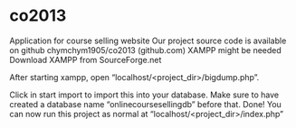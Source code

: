 # co2013
Application for course selling website
Our project source code is available on github chymchym1905/co2013 (github.com)
XAMPP might be needed Download XAMPP from SourceForge.net
	
After starting xampp, open “localhost/<project_dir>/bigdump.php”.

Click in start import to import this into your database. Make sure to have created a database name “onlinecoursesellingdb” before that.
Done! You can now run this project as normal at “localhost/<project_dir>/index.php”
